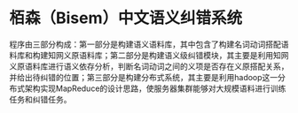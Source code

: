 # 栢森（Bisem）中文语义纠错系统
程序由三部分构成：第一部分是构建语义语料库，其中包含了构建名词动词搭配语料库和构建知网义原语料库；第二部分是构建语义级纠错模块，其主要是利用知网义原语料库进行语义依存分析，判断名词动词之间的义项是否存在义原搭配关系，并给出待纠错的位置；第三部分是构建分布式系统，其主要是利用hadoop这一分布式架构实现MapReduce的设计思路，使服务器集群能够对大规模语料进行训练任务和纠错任务。
